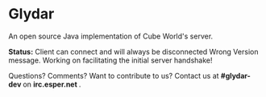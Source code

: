 Glydar
=====

An open source Java implementation of Cube World's server.

<strong>Status:</strong> Client can connect and will always be disconnected Wrong Version message. Working on facilitating the initial server handshake!

Questions? Comments? Want to contribute to us? Contact us at <strong> #glydar-dev </strong> on <strong> irc.esper.net </strong>.
